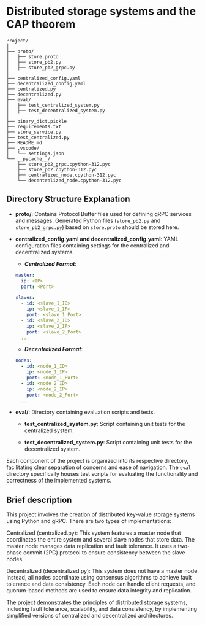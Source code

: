 # Distributed storage systems and the CAP theorem

```
Project/
│
├── proto/
│   ├── store.proto
│   ├── store_pb2.py
│   ├── store_pb2_grpc.py
│
├── centralized_config.yaml
├── decentralized_config.yaml
├── centralized.py
├── decentralized.py
├── eval/
│   ├── test_centralized_system.py
│   ├── test_decentralized_system.py
│
├── binary_dict.pickle
├── requirements.txt
├── store_service.py
├── test_centralized.py
├── README.md
├── .vscode/
│   └── settings.json
└── __pycache__/
    ├── store_pb2_grpc.cpython-312.pyc
    ├── store_pb2.cpython-312.pyc
    ├── centralized_node.cpython-312.pyc
    └── decentralized_node.cpython-312.pyc
```

## Directory Structure Explanation

- **proto/**: Contains Protocol Buffer files used for defining gRPC services and messages. Generated Python files (`store_pb2.py` and `store_pb2_grpc.py`) based on `store.proto` should be stored here.

- **centralized_config.yaml and decentralized_config.yaml**: YAML configuration files containing settings for the centralized and decentralized systems.

    - ***Centralized Format***: 

    ```yaml
    master:
      ip: <IP>
      port: <Port>

    slaves:
      - id: <slave_1_ID>
        ip: <slave_1_IP>
        port: <slave_1_Port>
      - id: <slave_2_ID>
        ip: <slave_2_IP>
        port: <slave_2_Port>
      ...
    ```

    - ***Decentralized Format***: 

    ```yaml
    nodes:
      - id: <node_1_ID>
        ip: <node_1_IP>
        port: <node_1_Port>
      - id: <node_2_ID>
        ip: <node_2_IP>
        port: <node_2_Port>
      ...
    ```

- **eval/**: Directory containing evaluation scripts and tests.

  - **test_centralized_system.py**: Script containing unit tests for the centralized system.
  
  - **test_decentralized_system.py**: Script containing unit tests for the decentralized system.

Each component of the project is organized into its respective directory, facilitating clear separation of concerns and ease of navigation. The `eval` directory specifically houses test scripts for evaluating the functionality and correctness of the implemented systems.

## Brief description

This project involves the creation of distributed key-value storage systems using Python and gRPC. There are two types of implementations:

Centralized (centralized.py): This system features a master node that coordinates the entire system and several slave nodes that store data. The master node manages data replication and fault tolerance. It uses a two-phase commit (2PC) protocol to ensure consistency between the slave nodes.

Decentralized (decentralized.py): This system does not have a master node. Instead, all nodes coordinate using consensus algorithms to achieve fault tolerance and data consistency. Each node can handle client requests, and quorum-based methods are used to ensure data integrity and replication.

The project demonstrates the principles of distributed storage systems, including fault tolerance, scalability, and data consistency, by implementing simplified versions of centralized and decentralized architectures.
